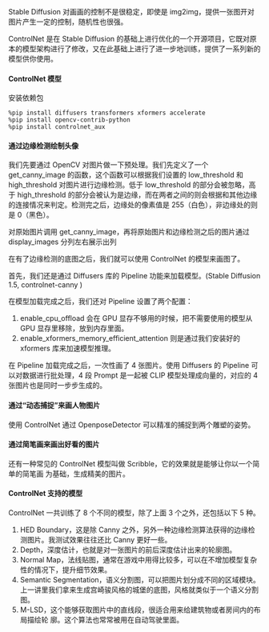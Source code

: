 Stable Diffusion 对画画的控制不是很稳定，即使是 img2img，提供一张图开对图片产生一定的控制，随机性也很强。

ControlNet 是在 Stable Diffusion 的基础上进行优化的一个开源项目，它既对原本的模型架构进行了修改，又在此基础上进行了进一步地训练，提供了一系列新的模型供你使用。

#### ControlNet 模型

安装依赖包

```
%pip install diffusers transformers xformers accelerate
%pip install opencv-contrib-python
%pip install controlnet_aux
```

#### 通过边缘检测绘制头像

我们先要通过 OpenCV 对图片做一下预处理。我们先定义了一个 get_canny_image 的函数，这个函数可以根据我们设置的 low_threshold 和 high_threshold 对图片进行边缘检测。低于 low_threshold 的部分会被忽略，高于 high_threshold 的部分会被认为是边缘，而在两者之间的则会根据和其他边缘的连接情况来判定。检测完之后，边缘处的像素值是 255（白色），非边缘处的则是 0（黑色）。

对原始图片调用 get_canny_image，再将原始图片和边缘检测之后的图片通过 display_images 分列左右展示出列

在有了边缘检测的底图之后，我们就可以使用 ControlNet 的模型来画图了。

首先，我们还是通过 Diffusers 库的 Pipeline 功能来加载模型。(Stable Diffusion 1.5, controlnet-canny )

在模型加载完成之后，我们还对 Pipeline 设置了两个配置：

1. enable_cpu_offload 会在 GPU 显存不够用的时候，把不需要使用的模型从 GPU 显存里移除，放到内存里面。
2. enable_xformers_memory_efficient_attention 则是通过我们安装好的 xformers 库来加速模型推理。

在 Pipeline 加载完成之后，一次性画了 4 张图片。使用 Diffusers 的 Pipeline 可以对数据进行批处理，4 段 Prompt 是一起被 CLIP 模型处理成向量的，对应的 4 张图片也是同时一步步生成的。

#### 通过“动态捕捉”来画人物图片

使用 ControlNet 通过 OpenposeDetector 可以精准的捕捉到两个雕塑的姿势。

#### 通过简笔画来画出好看的图片

还有一种常见的 ControlNet 模型叫做 Scribble，它的效果就是能够让你以一个简单的简笔画
为基础，生成精美的图片。

#### ControlNet 支持的模型

ControlNet 一共训练了 8 个不同的模型，除了上面 3 个之外，还包括以下 5 种。

1. HED Boundary，这是除 Canny 之外，另外一种边缘检测算法获得的边缘检测图片。我测试效果往往还比 Canny 更好一些。
2. Depth，深度估计，也就是对一张图片的前后深度估计出来的轮廓图。
3. Normal Map，法线贴图，通常在游戏中用得比较多，可以在不增加模型复杂性的情况下，提升细节效果。
4. Semantic Segmentation，语义分割图，可以把图片划分成不同的区域模块。上一讲里我们拿来生成宫崎骏风格的城堡的底图，风格就类似于一个语义分割图。
5. M-LSD，这个能够获取图片中的直线段，很适合用来给建筑物或者房间内的布局描绘轮 廓。这个算法也常常被用在自动驾驶里面。
